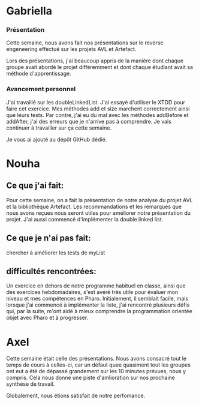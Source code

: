  # Gabriella

### Présentation
Cette semaine, nous avons fait nos présentations sur le reverse engeneering effectué sur les projets AVL et Artefact. 

Lors des présentations, j'ai beaucoup appris de la manière dont chaque groupe avait abordé le projet différemment et dont chaque étudiant avait sa méthode d'apprentissage.

### Avancement personnel
  J'ai travaillé sur les doubleLinkedList. J'ai essayé d'utiliser le XTDD pour faire cet exercice. Mes méthodes add et size marchent correctement ainsi que leurs tests. Par contre, j'ai eu du mal avec les méthodes addBefore et addAfter, j'ai des erreurs que je n'arrive pas à comprendre. Je vais continuer à travailler sur ça cette semaine.
  
 Je vous ai ajouté au dépôt GitHub dédié.

# Nouha

## Ce que j'ai fait:
Pour cette semaine, on a fait la présentation de notre analyse du projet AVL et la bibliothèque Artefact. Les recommandations et les remarques que nous avons reçues nous seront utiles pour améliorer notre présentation du projet.
J'ai aussi commencé d'implémenter la double linked list.
  
## Ce que je n'ai pas fait:  
chercher à améliorer les tests de myList

## difficultés rencontrées:
Un exercice en dehors de notre programme habituel en classe, ainsi que des exercices hebdomadaires, s'est avéré très utile pour évaluer mon niveau et mes compétences en Pharo. Initialement, il semblait facile, mais lorsque j'ai commencé à implémenter la liste, j'ai rencontré plusieurs défis qui, par la suite, m'ont aidé à mieux comprendre la programmation orientée objet avec Pharo et à progresser.

 # Axel


 Cette semaine était celle des présentations. Nous avons consacré tout le temps de cours à celles-ci, car un défaut quee quasiment tout les groupes ont eut a été de dépassé grandement sur les 10 minutes prévues, nous y compris. Cela nous donne une piste d'amlioration sur nos prochaine synthèse de travail.

 Globalement, nous étions satisfait de notre perfomance.
